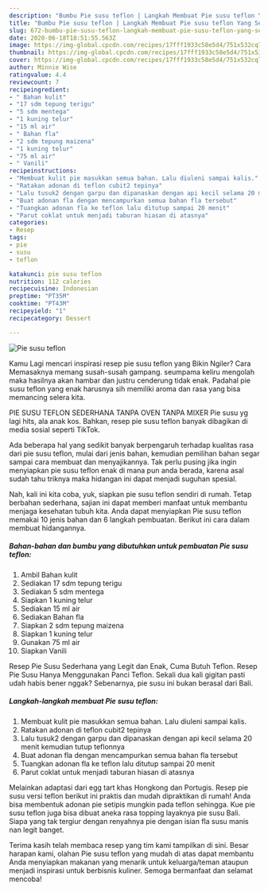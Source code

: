 ```yaml
---
description: "Bumbu Pie susu teflon | Langkah Membuat Pie susu teflon Yang Sempurna"
title: "Bumbu Pie susu teflon | Langkah Membuat Pie susu teflon Yang Sempurna"
slug: 672-bumbu-pie-susu-teflon-langkah-membuat-pie-susu-teflon-yang-sempurna
date: 2020-06-18T18:51:55.563Z
image: https://img-global.cpcdn.com/recipes/17fff1933c58e5d4/751x532cq70/pie-susu-teflon-foto-resep-utama.jpg
thumbnail: https://img-global.cpcdn.com/recipes/17fff1933c58e5d4/751x532cq70/pie-susu-teflon-foto-resep-utama.jpg
cover: https://img-global.cpcdn.com/recipes/17fff1933c58e5d4/751x532cq70/pie-susu-teflon-foto-resep-utama.jpg
author: Minnie Wise
ratingvalue: 4.4
reviewcount: 7
recipeingredient:
- " Bahan kulit"
- "17 sdm tepung terigu"
- "5 sdm mentega"
- "1 kuning telur"
- "15 ml air"
- " Bahan fla"
- "2 sdm tepung maizena"
- "1 kuning telur"
- "75 ml air"
- " Vanili"
recipeinstructions:
- "Membuat kulit pie masukkan semua bahan. Lalu diuleni sampai kalis."
- "Ratakan adonan di teflon cubit2 tepinya"
- "Lalu tusuk2 dengan garpu dan dipanaskan dengan api kecil selama 20 menit kemudian tutup teflonnya"
- "Buat adonan fla dengan mencampurkan semua bahan fla tersebut"
- "Tuangkan adonan fla ke teflon lalu ditutup sampai 20 menit"
- "Parut coklat untuk menjadi taburan hiasan di atasnya"
categories:
- Resep
tags:
- pie
- susu
- teflon

katakunci: pie susu teflon 
nutrition: 112 calories
recipecuisine: Indonesian
preptime: "PT35M"
cooktime: "PT43M"
recipeyield: "1"
recipecategory: Dessert

---
```



![Pie susu teflon](https://img-global.cpcdn.com/recipes/17fff1933c58e5d4/751x532cq70/pie-susu-teflon-foto-resep-utama.jpg)

Kamu Lagi mencari inspirasi resep pie susu teflon yang Bikin Ngiler? Cara Memasaknya memang susah-susah gampang. seumpama keliru mengolah maka hasilnya akan hambar dan justru cenderung tidak enak. Padahal pie susu teflon yang enak harusnya sih memiliki aroma dan rasa yang bisa memancing selera kita.

PIE SUSU TEFLON SEDERHANA TANPA OVEN TANPA MIXER Pie susu yg lagi hits, ala anak kos. Bahkan, resep pie susu teflon banyak dibagikan di media sosial seperti TikTok.

Ada beberapa hal yang sedikit banyak berpengaruh terhadap kualitas rasa dari pie susu teflon, mulai dari jenis bahan, kemudian pemilihan bahan segar sampai cara membuat dan menyajikannya. Tak perlu pusing jika ingin menyiapkan pie susu teflon enak di mana pun anda berada, karena asal sudah tahu triknya maka hidangan ini dapat menjadi suguhan spesial.


Nah, kali ini kita coba, yuk, siapkan pie susu teflon sendiri di rumah. Tetap berbahan sederhana, sajian ini dapat memberi manfaat untuk membantu menjaga kesehatan tubuh kita. Anda dapat menyiapkan Pie susu teflon memakai 10 jenis bahan dan 6 langkah pembuatan. Berikut ini cara dalam membuat hidangannya.

<!--inarticleads1-->

##### Bahan-bahan dan bumbu yang dibutuhkan untuk pembuatan Pie susu teflon:

1. Ambil  Bahan kulit
1. Sediakan 17 sdm tepung terigu
1. Sediakan 5 sdm mentega
1. Siapkan 1 kuning telur
1. Sediakan 15 ml air
1. Sediakan  Bahan fla
1. Siapkan 2 sdm tepung maizena
1. Siapkan 1 kuning telur
1. Gunakan 75 ml air
1. Siapkan  Vanili


Resep Pie Susu Sederhana yang Legit dan Enak, Cuma Butuh Teflon. Resep Pie Susu Hanya Menggunakan Panci Teflon. Sekali dua kali gigitan pasti udah habis bener nggak? Sebenarnya, pie susu ini bukan berasal dari Bali. 

<!--inarticleads2-->

##### Langkah-langkah membuat Pie susu teflon:

1. Membuat kulit pie masukkan semua bahan. Lalu diuleni sampai kalis.
1. Ratakan adonan di teflon cubit2 tepinya
1. Lalu tusuk2 dengan garpu dan dipanaskan dengan api kecil selama 20 menit kemudian tutup teflonnya
1. Buat adonan fla dengan mencampurkan semua bahan fla tersebut
1. Tuangkan adonan fla ke teflon lalu ditutup sampai 20 menit
1. Parut coklat untuk menjadi taburan hiasan di atasnya


Melainkan adaptasi dari egg tart khas Hongkong dan Portugis. Resep pie susu versi teflon berikut ini praktis dan mudah dipraktikan di rumah! Anda bisa membentuk adonan pie setipis mungkin pada teflon sehingga. Kue pie susu teflon juga bisa dibuat aneka rasa topping layaknya pie susu Bali. Siapa yang tak tergiur dengan renyahnya pie dengan isian fla susu manis nan legit banget. 

Terima kasih telah membaca resep yang tim kami tampilkan di sini. Besar harapan kami, olahan Pie susu teflon yang mudah di atas dapat membantu Anda menyiapkan makanan yang menarik untuk keluarga/teman ataupun menjadi inspirasi untuk berbisnis kuliner. Semoga bermanfaat dan selamat mencoba!
